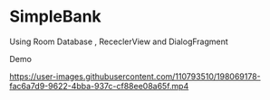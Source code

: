 # SimpleBank

Using Room Database , RececlerView and DialogFragment 

Demo

https://user-images.githubusercontent.com/110793510/198069178-fac6a7d9-9622-4bba-937c-cf88ee08a65f.mp4

